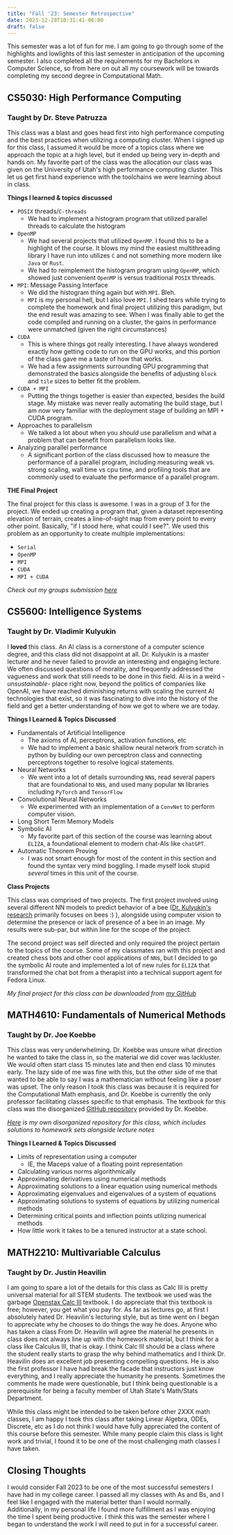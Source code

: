 ```yaml
---
title: "Fall '23: Semester Retrospective"
date: 2023-12-28T10:31:41-06:00
draft: false
---
```


This semester was a lot of fun for me. I am going to go through some of the highlights and lowlights of this last semester in anticipation of the upcoming semester. I also completed all the requirements for my Bachelors in Computer Science, so from here on out all my coursework will be towards completing my second degree in Computational Math.

## CS5030: High Performance Computing
### Taught by Dr. Steve Patruzza

This class was a blast and goes head first into high performance computing and the best practices when utilizing a computing cluster. When I signed up for this class, I assumed it would be more of a topics class where we approach the topic at a high level, but it ended up being very in-depth and hands on. My favorite part of the class was the allocation our class was given on the University of Utah's high performance computing cluster. This let us get first hand experience with the toolchains we were learning about in class.

**Things I learned & topics discussed**
 - `POSIX` threads/`C-threads`
    - We had to implement a histogram program that
    utilized parallel threads to calculate the histogram
 - `OpenMP`
    - We had several projects that utilized `OpenMP`. I found
    this to be a highlight of the course. It blows my mind
    the easiest multithreading library I have run into utilizes
    `C` and not something more modern like `Java` or `Rust`.
    - We had to reimplement the histogram program using `OpenMP`,
    which showed just convenient `OpenMP` is versus traditional
    `POSIX` threads.
 - `MPI`: Message Passing Interface
    - We did the histogram thing again but with `MPI`. Bleh.
    - `MPI` is my personal hell, but I also love `MPI`. I shed tears
    while trying to complete the homework and final project utilizing
    this paradigm, but the end result was amazing to see. When I was
    finally able to get the code compiled and running on a cluster,
    the gains in performance were unmatched (given the right
    circumstances)
 - `CUDA`
    - This is where things got really interesting. I have always wondered
    exactly how getting code to run on the GPU works, and this portion of
    the class gave me a taste of how that works. 
    - We had a few assignments surrounding GPU programming that demonstrated
    the basics alongside the benefits of adjusting `block` and `tile` sizes
    to better fit the problem.
 - `CUDA + MPI`
    - Putting the things together is easier than expected, besides the build
    stage. My mistake was never really automating the build stage, but I am
    now very familiar with the deployment stage of building an MPI + CUDA
    program.
 - Approaches to parallelism
    - We talked a lot about when you _should_ use parallelism and what a
    problem that can benefit from parallelism looks like. 
 - Analyzing parallel performance
    - A significant portion of the class discussed how to measure the
    performance of a parallel program, including measuring weak vs. strong
    scaling, wall time vs cpu time, and profiling tools that are commonly
    used to evaluate the performance of a parallel program.

**THE Final Project**

The final project for this class is awesome. I was in a group of 3 for the
project. We ended up creating a program that, given a dataset representing
elevation of terrain, creates a line-of-sight map from every point to every
other point. Basically, "if I stood here, what could I see?". We used this
problem as an opportunity to create multiple implementations:

 - `Serial`
 - `OpenMP`
 - `MPI`
 - `CUDA`
 - `MPI + CUDA`


*Check out my groups submission [here](https://github.com/Drew-Watson-117/HPC_Project)*

## CS5600: Intelligence Systems
### Taught by Dr. Vladimir Kulyukin

I **loved** this class. An AI class is a cornerstone of a computer science
degree, and this class did not disappoint at all. Dr. Kulyukin is a master
lecturer and he never failed to provide an interesting and engaging lecture.
We often discussed questions of morality, and 
frequently addressed the vagueness and work that still needs to be 
done in this field. AI is in a weird -*unsustainable*- place right now,
beyond the politics of companies like OpenAI, we have reached diminishing
returns with scaling the current AI technologies that exist, so it was
fascinating to dive into the history of the field and get a better 
understanding of how we got to where we are today.

**Things I Learned & Topics Discussed**
 - Fundamentals of Artificial Intelligence
    - The axioms of AI, perceptrons, activation functions, etc
    - We had to implement a basic shallow neural network from scratch in
    python by building our own perceptron class and connecting perceptrons
    together to resolve logical statements.
 - Neural Networks
    - We went into a lot of details surrounding `NN`s, read several papers
    that are foundational to `NN`s, and used many popular `NN` libraries
    including `PyTorch` and `TensorFlow`
 - Convolutional Neural Networks
    - We experimented with an implementation of a `ConvNet` to perform
    computer vision.
 - Long Short Term Memory Models
 - Symbolic AI
    - My favorite part of this section of the course was learning about 
    `ELIZA`, a foundational element to modern chat-AIs like `chatGPT`.
 - Automatic Theorem Proving
    - I was not smart enough for most of the content in this section and
    found the syntax very mind boggling. I made myself look stupid *several*
    times in this unit of the course.

**Class Projects**

This class was comprised of two projects. The first project involved using 
several different NN models to predict behavior of a bee 
([Dr. Kulyukin's research](https://www.seattletimes.com/nation-world/utah-professor-hopes-robotic-hives-will-help-honeybees/) 
primarily focuses on bees :) ), alongside using computer vision to determine the
presence or lack of presence of a bee in an image. My results were sub-par, but
within line for the scope of the project.

The second project was self directed and only required the project pertain to
the topics of the course. Some of my classmates ran with this project and
created chess bots and other cool applications of `NN`s, but I decided to go
the symbolic AI route and implemented a lot of new rules for `ELIZA` that 
transformed the chat bot from a therapist into a technical support agent
for Fedora Linux.

_My final project for this class can be downloaded from [my GitHub](https://github.com/chandlerj/cs5600-finalproj)_

## MATH4610: Fundamentals of Numerical Methods
### Taught by Dr. Joe Koebbe

This class was very underwhelming. Dr. Koebbe was unsure what direction 
he wanted to take the class in, so the material we did cover was lackluster.
We would often start class 15 minutes late and then end class 10 minutes early.
The lazy side of me was fine with this, but the other side of me that wanted
to be able to say I was a mathematician without feeling like a poser was upset.
The only reason I took this class was because it is required for the 
Computational Math emphasis, and Dr. Koebbe is currently the only professor
facilitating classes specific to that emphasis. The textbook for this class
was the disorganized [GitHub repository](https://github.com/jvkoebbe/math4610) 
provided by Dr. Koebbe.

*[Here](https://github.com/chandlerj/math4610) is my own disorganized repository for this class, which includes
solutions to homework sets alongside lecture notes*

**Things I Learned & Topics Discussed**
 - Limits of representation using a computer
    - IE, the Maceps value of a floating point representation
 - Calculating various norms algorithmically
 - Approximating derivatives using numerical methods
 - Approximating solutions to a linear equation using numerical methods
 - Approximating eigenvalues and eigenvalues of a system of equations
 - Approximating solutions to systems of equations by utilizing numerical methods
 - Determining critical points and inflection points utilizing numerical methods
 - How little work it takes to be a tenured instructor at a state school.

## MATH2210: Multivariable Calculus
### Taught by Dr. Justin Heavilin

I am going to spare a lot of the details for this class as Calc III is 
pretty universal material for all STEM students. The textbook we used
was the garbage [Openstax Calc III](https://openstax.org/details/books/calculus-volume-3) textbook. I do appreciate that this textbook is free; however,
you get what you pay for. As far as lectures go, at first I absolutely hated
Dr. Heavilin's lecturing style, but as time went on I began to appreciate
why he chooses to do things the way he does. Anyone who has taken a class
From Dr. Heavilin will agree the material he presents in class does not
always line up with the homework material, but I think for a class like 
Calculus III, that is okay. I think Calc III should be a class where the 
student really starts to grasp the why behind mathematics and I think 
Dr. Heavilin does an excellent job presenting compelling questions. He is
also the first professor I have had break the facade that instructors just
know everything, and I really appreciate the humanity he presents. Sometimes
the comments he made were questionable, but I think being questionable is a 
prerequisite for being a faculty member of Utah State's Math/Stats Department.

While this class might be intended to be taken before other 2XXX math classes,
I am happy I took this class after taking Linear Algebra, ODEs, Discrete, etc
as I do not think I would have fully appreciated the content of this course
before this semester. While many people claim this class is light work and
trivial, I found it to be one of the most challenging math classes I have taken.

## Closing Thoughts

I would consider Fall 2023 to be one of the most successful semesters I have 
had in my college career. I passed all my classes with As and Bs, and I
feel like I engaged with the material better than I would normally. Additionally,
in my personal life I found more fulfillment as I was enjoying the time I spent
being productive. I think this was the semester where I began to understand the
work I will need to put in for a successful career.
